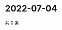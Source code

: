 # 2022-07-04

共 0 条

<!-- BEGIN WEIBO -->
<!-- 最后更新时间 Mon Jul 04 2022 19:13:22 GMT+0800 (China Standard Time) -->

<!-- END WEIBO -->
